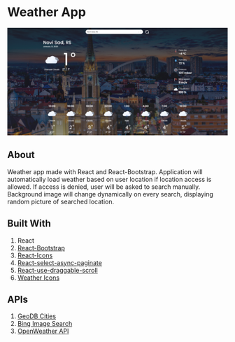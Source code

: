 # Weather App

![Screenshot](screenshot.png)

## About

Weather app made with React and React-Bootstrap. Application will automatically load weather based on user location if location access is allowed. If access is denied, user will be asked to search manually. Background image will change dynamically on every search, displaying random picture of searched location.

## Built With

1. React
2. [React-Bootstrap](https://react-bootstrap.github.io)
3. [React-Icons](https://react-icons.github.io/react-icons/)
4. [React-select-async-paginate](https://www.npmjs.com/package/react-select-async-paginate)
5. [React-use-draggable-scroll](https://www.npmjs.com/package/react-use-draggable-scroll)
6. [Weather Icons](https://bas.dev/work/meteocons)

## APIs

1. [GeoDB Cities](https://rapidapi.com/wirefreethought/api/geodb-cities/)
2. [Bing Image Search](https://rapidapi.com/microsoft-azure-org-microsoft-cognitive-services/api/bing-image-search1/)
3. [OpenWeather API](https://openweathermap.org/api)
